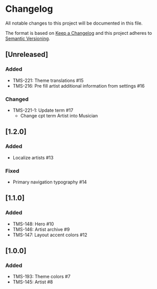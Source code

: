 # Changelog

All notable changes to this project will be documented in this file.

The format is based on [Keep a Changelog](http://keepachangelog.com/en/1.0.0/)
and this project adheres to [Semantic Versioning](http://semver.org/spec/v2.0.0.html).

## [Unreleased]

### Added

- TMS-221: Theme translations #15
- TMS-216: Pre fill artist additional information from settings #16

### Changed

- TMS-221-1: Update term #17
    - Change cpt term Artist into Musician

## [1.2.0]

### Added

- Localize artists #13

### Fixed

- Primary navigation typography #14

## [1.1.0]

### Added

- TMS-148: Hero #10
- TMS-146: Artist archive #9
- TMS-147: Layout accent colors #12

## [1.0.0]

### Added

- TMS-193: Theme colors #7
- TMS-145: Artist #8
